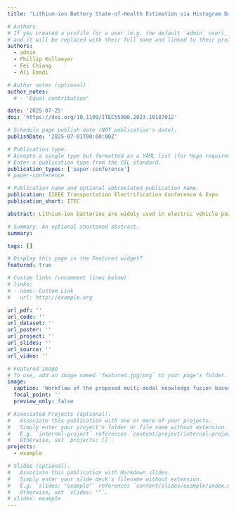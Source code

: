 ```yaml
---
title: 'Lithium-ion Battery State-of-Health Estimation via Histogram Data, Principal Component Analysis, and Machine Learning'

# Authors
# If you created a profile for a user (e.g. the default `admin` user), write the username (folder name) here
# and it will be replaced with their full name and linked to their profile.
authors:
  - admin
  - Phillip Kollmeyer
  - Fei Chiang
  - Ali Emadi

# Author notes (optional)
author_notes:
  # - 'Equal contribution'

date: '2025-07-25'
doi: 'https://doi.org/10.1109/ITEC55900.2023.10187012'

# Schedule page publish date (NOT publication's date).
publishDate: '2025-07-01T00:00:00Z'

# Publication type.
# Accepts a single type but formatted as a YAML list (for Hugo requirements).
# Enter a publication type from the CSL standard.
publication_types: ['paper-conference']
# paper-conference

# Publication name and optional abbreviated publication name.
publication: IIEEE Transportation Electrification Conference & Expo
publication_short: ITEC

abstract: Lithium-ion batteries are widely used in electric vehicle powertrain systems. As batteries age, their state of health (SOH), indicated by their usable capacity and power capability, decreases. For reliable battery operation, accurate estimation and prediction of SOH are essential. This paper proposes an algorithm for estimating battery capacity SOH from an open-source fast charging dataset with many different charge profile types. Histogram data is created from the measured time domain data and fed into a feedforward neural network (FNN). To capture the impact of different charge profiles on aging, current and state of charge (SOC) are multiplied together to create an additional synthetic input to the estimator. To reduce the number of inputs to the FNN to only those that contain valuable information, we use principal component analysis to reduce the total number of inputs by 80%. An SOH algorithm is proposed that can estimate capacity throughout the battery’s life with a 1.03% root mean square percentage error (RMSPE) and 0.68% mean absolute percentage error (MAPE).

# Summary. An optional shortened abstract.
summary: 

tags: []

# Display this page in the Featured widget?
featured: true

# Custom links (uncomment lines below)
# links:
# - name: Custom Link
#   url: http://example.org

url_pdf: ''
url_code: ''
url_dataset: ''
url_poster: ''
url_project: ''
url_slides: ''
url_source: ''
url_video: ''

# Featured image
# To use, add an image named `featured.jpg/png` to your page's folder.
image:
  caption: 'Workflow of the proposed multi-modal knowledge fusion based SOH estimation method.'
  focal_point: ''
  preview_only: false

# Associated Projects (optional).
#   Associate this publication with one or more of your projects.
#   Simply enter your project's folder or file name without extension.
#   E.g. `internal-project` references `content/project/internal-project/index.md`.
#   Otherwise, set `projects: []`.
projects:
  - example

# Slides (optional).
#   Associate this publication with Markdown slides.
#   Simply enter your slide deck's filename without extension.
#   E.g. `slides: "example"` references `content/slides/example/index.md`.
#   Otherwise, set `slides: ""`.
# slides: example
---
```


<!-- {{% callout note %}}
Click the _Cite_ button above to demo the feature to enable visitors to import publication metadata into their reference management software.
{{% /callout %}}

{{% callout note %}}
Create your slides in Markdown - click the _Slides_ button to check out the example.
{{% /callout %}}

Add the publication's **full text** or **supplementary notes** here. You can use rich formatting such as including [code, math, and images](https://docs.hugoblox.com/content/writing-markdown-latex/). -->

